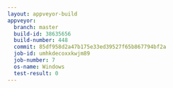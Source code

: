 ```yaml
---
layout: appveyor-build
appveyor:
  branch: master
  build-id: 38635656
  build-number: 448
  commit: 85df958d2a47b175e33ed39527f65b867794bf2a
  job-id: umhkdecoxxkwjm89
  job-number: 7
  os-name: Windows
  test-result: 0
---
```


